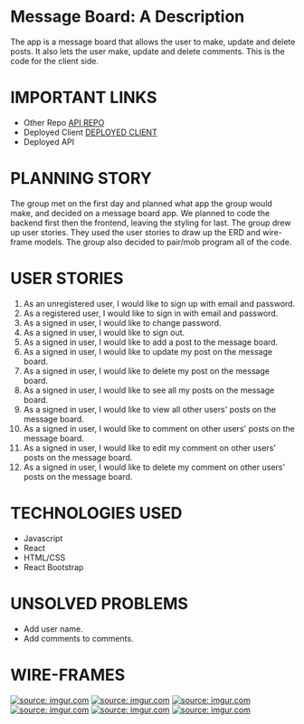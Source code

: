 # Message Board: A Description
The app is a message board that allows the user to make, update and delete posts.  It also lets the user make, update and delete comments.  This is the code for the client side.
# IMPORTANT LINKS
- Other Repo [API REPO](https://github.com/team-taco-project/taco-message-board-API)
- Deployed Client [DEPLOYED CLIENT](https://team-taco-project.github.io/taco-message-board-client/) 
- Deployed API 

# PLANNING STORY
The group met on the first day and planned what app the group would make, and decided on a message board app.  We planned to code the backend first then the frontend, leaving the styling for last.  The group drew up user stories.  They used the user stories to draw up the ERD and wire-frame models.  The group also decided to pair/mob program all of the code.

# USER STORIES
1. As an unregistered user, I would like to sign up with email and password.
2. As a registered user, I would like to sign in with email and password.
3. As a signed in user, I would like to change password.
4. As a signed in user, I would like to sign out.
5. As a signed in user, I would like to add a post to the message board.
6. As a signed in user, I would like to update my post on the message board.
7. As a signed in user, I would like to delete my post on the message board.
8. As a signed in user, I would like to see all my posts on the message board.
9. As a signed in user, I would like to view all other users' posts on the message board.
10. As a signed in user, I would like to comment on other users' posts on the message board.
11. As a signed in user, I would like to edit my comment on other users' posts on the message board.
12. As a signed in user, I would like to delete my comment on other users' posts on the message board.
# TECHNOLOGIES USED
- Javascript
- React
- HTML/CSS
- React Bootstrap
# UNSOLVED PROBLEMS
- Add user name.
- Add comments to comments.
# WIRE-FRAMES
<a href="https://imgur.com/Yir4BFA"><img src="https://i.imgur.com/Yir4BFA.jpg" title="source: imgur.com" /></a>
<a href="https://imgur.com/lY0lGMb"><img src="https://i.imgur.com/lY0lGMb.jpg" title="source: imgur.com" /></a>
<a href="https://imgur.com/Na4A8s5"><img src="https://i.imgur.com/Na4A8s5.jpg" title="source: imgur.com" /></a>
<a href="https://imgur.com/89C7oXK"><img src="https://i.imgur.com/89C7oXK.jpg" title="source: imgur.com" /></a>
<a href="https://imgur.com/89C7oXK"><img src="https://i.imgur.com/MMPHRES.jpg" title="source: imgur.com" /></a>
<a href="https://imgur.com/89C7oXK"><img src="https://i.imgur.com/hriIvaR.jpg" title="source: imgur.com" /></a>
